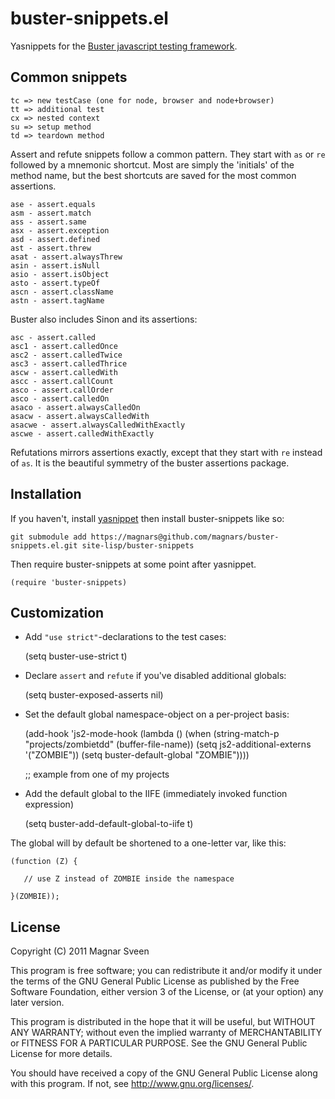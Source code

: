 # buster-snippets.el

Yasnippets for the [Buster javascript testing framework](http://busterjs.org).

## Common snippets

    tc => new testCase (one for node, browser and node+browser)
    tt => additional test
    cx => nested context
    su => setup method
    td => teardown method

Assert and refute snippets follow a common pattern. They start with `as` or `re`
followed by a mnemonic shortcut. Most are simply the 'initials' of the method name, but
the best shortcuts are saved for the most common assertions.

    ase - assert.equals
    asm - assert.match
    ass - assert.same
    asx - assert.exception
    asd - assert.defined
    ast - assert.threw
    asat - assert.alwaysThrew
    asin - assert.isNull
    asio - assert.isObject
    asto - assert.typeOf
    ascn - assert.className
    astn - assert.tagName

Buster also includes Sinon and its assertions:

    asc - assert.called
    asc1 - assert.calledOnce
    asc2 - assert.calledTwice
    asc3 - assert.calledThrice
    ascw - assert.calledWith
    ascc - assert.callCount
    asco - assert.callOrder
    asco - assert.calledOn
    asaco - assert.alwaysCalledOn
    asacw - assert.alwaysCalledWith
    asacwe - assert.alwaysCalledWithExactly
    ascwe - assert.calledWithExactly

Refutations mirrors assertions exactly, except that they start with `re` instead of
`as`. It is the beautiful symmetry of the buster assertions package.

## Installation

If you haven't, install [yasnippet](http://capitaomorte.github.com/yasnippet/)
then install buster-snippets like so:

    git submodule add https://magnars@github.com/magnars/buster-snippets.el.git site-lisp/buster-snippets

Then require buster-snippets at some point after yasnippet.

    (require 'buster-snippets)

## Customization

* Add `"use strict"`-declarations to the test cases:

    (setq buster-use-strict t)

* Declare `assert` and `refute` if you've disabled additional globals:

    (setq buster-exposed-asserts nil)

* Set the default global namespace-object on a per-project basis:

    (add-hook 'js2-mode-hook
          (lambda ()
            (when (string-match-p "projects/zombietdd" (buffer-file-name))
              (setq js2-additional-externs '("ZOMBIE"))
              (setq buster-default-global "ZOMBIE"))))

    ;; example from one of my projects

* Add the default global to the IIFE (immediately invoked function expression)

    (setq buster-add-default-global-to-iife t)

The global will by default be shortened to a one-letter var, like this:

    (function (Z) {

       // use Z instead of ZOMBIE inside the namespace

    }(ZOMBIE));

## License

Copyright (C) 2011 Magnar Sveen

This program is free software; you can redistribute it and/or modify
it under the terms of the GNU General Public License as published by
the Free Software Foundation, either version 3 of the License, or
(at your option) any later version.

This program is distributed in the hope that it will be useful,
but WITHOUT ANY WARRANTY; without even the implied warranty of
MERCHANTABILITY or FITNESS FOR A PARTICULAR PURPOSE.  See the
GNU General Public License for more details.

You should have received a copy of the GNU General Public License
along with this program.  If not, see <http://www.gnu.org/licenses/>.
